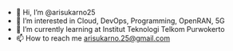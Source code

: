 - 👋 Hi, I’m @arisukarno25
- 👀 I’m interested in Cloud, DevOps, Programming, OpenRAN, 5G
- 🌱 I’m currently learning at Institut Teknologi Telkom Purwokerto
- 📫 How to reach me arisukarno.25@gmail.com

<!---
arisukarno25/arisukarno25 is a ✨ special ✨ repository because its `README.md` (this file) appears on your GitHub profile.
You can click the Preview link to take a look at your changes.
--->
